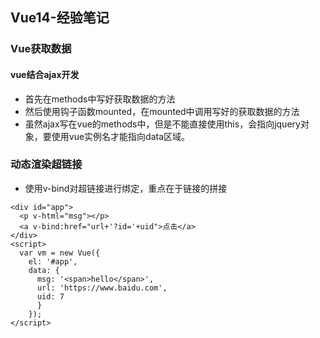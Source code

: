 ## Vue14-经验笔记
### Vue获取数据
#### vue结合ajax开发
* 首先在methods中写好获取数据的方法
* 然后使用钩子函数mounted，在mounted中调用写好的获取数据的方法
* 虽然ajax写在vue的methods中，但是不能直接使用this，会指向jquery对象，要使用vue实例名才能指向data区域。

### 动态渲染超链接
* 使用v-bind对超链接进行绑定，重点在于链接的拼接
```
<div id="app">
  <p v-html="msg"></p>
  <a v-bind:href="url+'?id='+uid">点击</a>
</div>
<script>
  var vm = new Vue({
    el: '#app',
    data: {
      msg: '<span>hello</span>',
      url: 'https://www.baidu.com',
      uid: 7
      }
    });
</script>
```